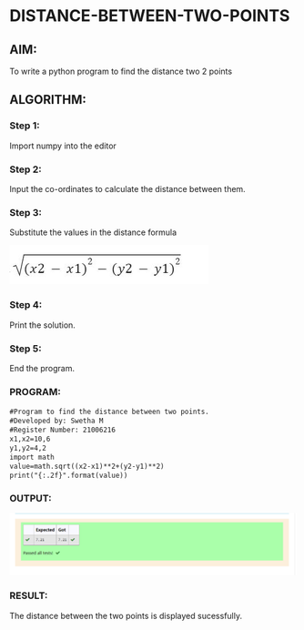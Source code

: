# DISTANCE-BETWEEN-TWO-POINTS

## AIM:
To write a python program to find the distance two 2 points
## ALGORITHM:
### Step 1: 
Import numpy into the editor
### Step 2: 
Input the co-ordinates to calculate the distance between them.
### Step 3: 
Substitute the values in the distance formula 

 ![for](formula.png)
### Step 4: 
Print the solution.
### Step 5: 
End the program.

### PROGRAM:
~~~
#Program to find the distance between two points.
#Developed by: Swetha M
#Register Number: 21006216
x1,x2=10,6
y1,y2=4,2
import math
value=math.sqrt((x2-x1)**2+(y2-y1)**2)
print("{:.2f}".format(value))
~~~
### OUTPUT:
![output](ex3.png)

### RESULT:
The distance between the two points is displayed sucessfully.